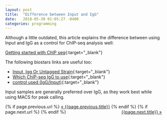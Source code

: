 ```yaml
---
layout: post
title:  "Difference between Input and IgG"
date:   2018-05-30 01:05:27 -0400
categories: programming
---
```

Although a little outdated, this article explains the difference between using Input and IgG as a control for ChIP-seq analysis well:

[Getting started with ChIP seq](https://epigenie.com/guide-getting-started-with-chip-seq/){:target="_blank"}

The following biostars links are useful too:

* [Input, Igg Or Untagged Strain](https://www.biostars.org/p/15817/){:target="_blank"}
* [Which ChIP-seq IgG to use](https://www.biostars.org/p/215222/){:target="_blank"}
* [control used (IgG/Input)](https://www.biostars.org/p/300621/]){:target="_blank"}

Input samples are generally preferred over IgG, as they work best while using MACS for peak calling.

<div class="Previous-next">
  {% if page.previous.url %}
    <a class="previous" href="{{page.previous.url}}">&laquo; {{page.previous.title}}</a>
  {% endif %}
  {% if page.next.url %}
    <a class="next" style="float:right" href="{{page.next.url}}">{{page.next.title}} &raquo;</a>
  {% endif %}
</div>

